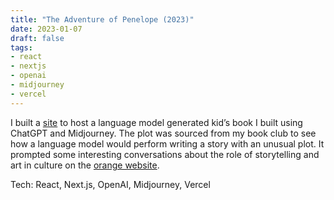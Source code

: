 ```yaml
---
title: "The Adventure of Penelope (2023)"
date: 2023-01-07
draft: false
tags:
- react
- nextjs
- openai
- midjourney
- vercel
---
```


I built a [site](https://adventure-of-penelope.vercel.app/) to host a language model generated kid’s book I built using ChatGPT and Midjourney. The plot was sourced from my book club to see how a language model would perform writing a story with an unusual plot.
It prompted some interesting conversations about the role of storytelling and art in culture on the [orange website](https://news.ycombinator.com/item?id=34514480).

Tech: React, Next.js, OpenAI, Midjourney, Vercel
